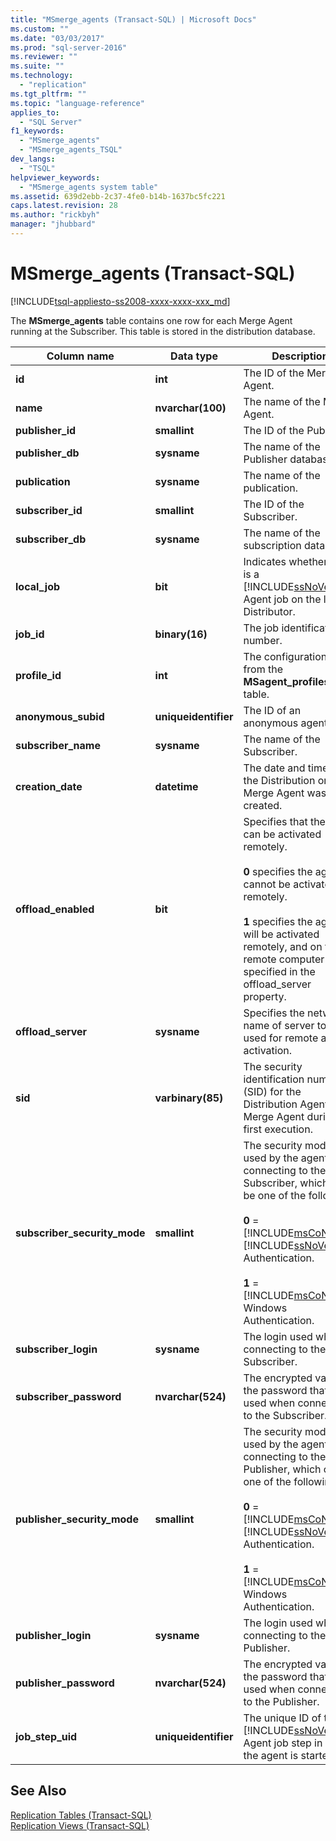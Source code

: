 ```yaml
---
title: "MSmerge_agents (Transact-SQL) | Microsoft Docs"
ms.custom: ""
ms.date: "03/03/2017"
ms.prod: "sql-server-2016"
ms.reviewer: ""
ms.suite: ""
ms.technology: 
  - "replication"
ms.tgt_pltfrm: ""
ms.topic: "language-reference"
applies_to: 
  - "SQL Server"
f1_keywords: 
  - "MSmerge_agents"
  - "MSmerge_agents_TSQL"
dev_langs: 
  - "TSQL"
helpviewer_keywords: 
  - "MSmerge_agents system table"
ms.assetid: 639d2ebb-2c37-4fe0-b14b-1637bc5fc221
caps.latest.revision: 28
ms.author: "rickbyh"
manager: "jhubbard"
---
```

# MSmerge_agents (Transact-SQL)
[!INCLUDE[tsql-appliesto-ss2008-xxxx-xxxx-xxx_md](../../../database-engine/configure/windows/includes/tsql-appliesto-ss2008-xxxx-xxxx-xxx-md.md)]

  The **MSmerge_agents** table contains one row for each Merge Agent running at the Subscriber. This table is stored in the distribution database.  
  
|Column name|Data type|Description|  
|-----------------|---------------|-----------------|  
|**id**|**int**|The ID of the Merge Agent.|  
|**name**|**nvarchar(100)**|The name of the Merge Agent.|  
|**publisher_id**|**smallint**|The ID of the Publisher.|  
|**publisher_db**|**sysname**|The name of the Publisher database.|  
|**publication**|**sysname**|The name of the publication.|  
|**subscriber_id**|**smallint**|The ID of the Subscriber.|  
|**subscriber_db**|**sysname**|The name of the subscription database.|  
|**local_job**|**bit**|Indicates whether there is a [!INCLUDE[ssNoVersion](../../../advanced-analytics/r-services/includes/ssnoversion-md.md)] Agent job on the local Distributor.|  
|**job_id**|**binary(16)**|The job identification number.|  
|**profile_id**|**int**|The configuration ID from the **MSagent_profiles** table.|  
|**anonymous_subid**|**uniqueidentifier**|The ID of an anonymous agent.|  
|**subscriber_name**|**sysname**|The name of the Subscriber.|  
|**creation_date**|**datetime**|The date and time that the Distribution or Merge Agent was created.|  
|**offload_enabled**|**bit**|Specifies that the agent can be activated remotely.<br /><br /> **0** specifies the agent cannot be activated remotely.<br /><br /> **1** specifies the agent will be activated remotely, and on the remote computer specified in the offload_server property.|  
|**offload_server**|**sysname**|Specifies the network name of server to be used for remote agent activation.|  
|**sid**|**varbinary(85)**|The security identification number (SID) for the Distribution Agent or Merge Agent during its first execution.|  
|**subscriber_security_mode**|**smallint**|The security mode used by the agent when connecting to the Subscriber, which can be one of the following:<br /><br /> **0** = [!INCLUDE[msCoName](../../../advanced-analytics/r-services/tutorials/includes/msconame-md.md)] [!INCLUDE[ssNoVersion](../../../advanced-analytics/r-services/includes/ssnoversion-md.md)] Authentication.<br /><br /> **1** = [!INCLUDE[msCoName](../../../advanced-analytics/r-services/tutorials/includes/msconame-md.md)] Windows Authentication.|  
|**subscriber_login**|**sysname**|The login used when connecting to the Subscriber.|  
|**subscriber_password**|**nvarchar(524)**|The encrypted value of the password that is used when connecting to the Subscriber.|  
|**publisher_security_mode**|**smallint**|The security mode used by the agent when connecting to the Publisher, which can be one of the following:<br /><br /> **0** = [!INCLUDE[msCoName](../../../advanced-analytics/r-services/tutorials/includes/msconame-md.md)] [!INCLUDE[ssNoVersion](../../../advanced-analytics/r-services/includes/ssnoversion-md.md)] Authentication.<br /><br /> **1** = [!INCLUDE[msCoName](../../../advanced-analytics/r-services/tutorials/includes/msconame-md.md)] Windows Authentication.|  
|**publisher_login**|**sysname**|The login used when connecting to the Publisher.|  
|**publisher_password**|**nvarchar(524)**|The encrypted value of the password that is used when connecting to the Publisher.|  
|**job_step_uid**|**uniqueidentifier**|The unique ID of the [!INCLUDE[ssNoVersion](../../../advanced-analytics/r-services/includes/ssnoversion-md.md)] Agent job step in which the agent is started.|  
  
## See Also  
 [Replication Tables &#40;Transact-SQL&#41;](../../../relational-databases/reference/system-tables/replication-tables-transact-sql.md)   
 [Replication Views &#40;Transact-SQL&#41;](../../../relational-databases/reference/system-views/replication-views-transact-sql.md)  
  
  
